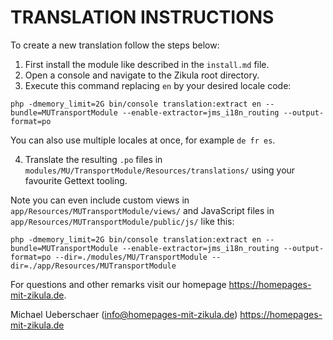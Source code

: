 # TRANSLATION INSTRUCTIONS

To create a new translation follow the steps below:

1. First install the module like described in the `install.md` file.
2. Open a console and navigate to the Zikula root directory.
3. Execute this command replacing `en` by your desired locale code:

`php -dmemory_limit=2G bin/console translation:extract en --bundle=MUTransportModule --enable-extractor=jms_i18n_routing --output-format=po`

You can also use multiple locales at once, for example `de fr es`.

4. Translate the resulting `.po` files in `modules/MU/TransportModule/Resources/translations/` using your favourite Gettext tooling.

Note you can even include custom views in `app/Resources/MUTransportModule/views/` and JavaScript files in `app/Resources/MUTransportModule/public/js/` like this:

`php -dmemory_limit=2G bin/console translation:extract en --bundle=MUTransportModule --enable-extractor=jms_i18n_routing --output-format=po --dir=./modules/MU/TransportModule --dir=./app/Resources/MUTransportModule`

For questions and other remarks visit our homepage https://homepages-mit-zikula.de.

Michael Ueberschaer (info@homepages-mit-zikula.de)
https://homepages-mit-zikula.de

